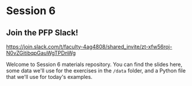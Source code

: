 # Session 6

## Join the PFP Slack!

https://join.slack.com/t/faculty-4ag4808/shared_invite/zt-xfw56roj-N0vZGitibqpGauWgTPDnWg

Welcome to Session 6 materials repository.  You can find the slides
here, some data we'll use for the exercises in the `/data` folder, and
a Python file that we'll use for today's examples.